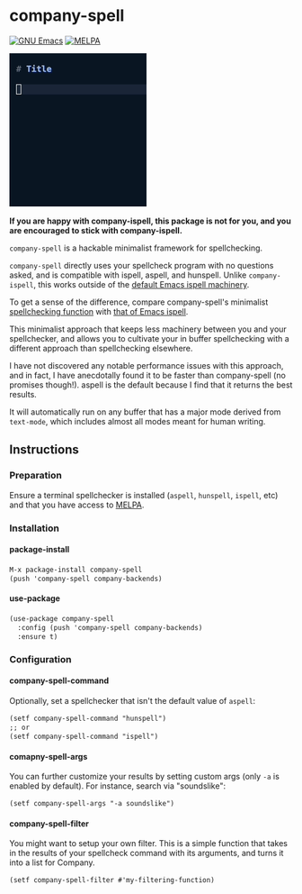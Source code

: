 # company-spell
[![GNU Emacs](https://img.shields.io/static/v1?logo=gnuemacs&logoColor=fafafa&label=Made%20for&message=GNU%20Emacs&color=7F5AB6&style=flat)](https://www.gnu.org/software/emacs/)
[![MELPA](https://melpa.org/packages/company-spell-badge.svg)](https://melpa.org/#/company-spell)

![A dropdown selection in Emacs with word suggestions](doc/example.gif)

**If you are happy with company-ispell, this package is not for you, and you are encouraged to stick with company-ispell.**

`company-spell` is a hackable minimalist framework for spellchecking. 

`company-spell` directly uses your spellcheck program with no questions asked, and is compatible with ispell, aspell, and hunspell. Unlike `company-ispell`, this works outside of the [default Emacs ispell machinery](https://www.gnu.org/software/emacs/manual/html_node/emacs/Spelling.html).

To get a sense of the difference, compare company-spell's minimalist [spellchecking function](https://github.com/enzuru/company-spell/blob/4866da9780ed8260734ec8f7fb3054a48c2bf297/company-spell.el#L36) with [that of Emacs ispell](https://github.com/emacs-mirror/emacs/blob/7055fd8e43eebab5ad27c665a941d0612da7f173/lisp/textmodes/ispell.el#L2507).

This minimalist approach that keeps less machinery between you and your spellchecker, and allows you to cultivate your in buffer spellchecking with a different approach than spellchecking elsewhere.

I have not discovered any notable performance issues with this approach, and in fact, I have anecdotally found it to be faster than company-spell (no promises though!). aspell is the default because I find that it returns the best results.

It will automatically run on any buffer that has a major mode derived from `text-mode`, which includes almost all modes meant for human writing.

## Instructions

### Preparation

Ensure a terminal spellchecker is installed (`aspell`, `hunspell`, `ispell`, etc) and that you have access to [MELPA](https://melpa.org/#/getting-started).

### Installation

#### package-install

```elisp
M-x package-install company-spell
(push 'company-spell company-backends)
```

#### use-package

```elisp
(use-package company-spell
  :config (push 'company-spell company-backends)
  :ensure t)
```

### Configuration

#### company-spell-command

Optionally, set a spellchecker that isn't the default value of `aspell`:
```elisp
(setf company-spell-command "hunspell")
;; or
(setf company-spell-command "ispell")
```

#### comapny-spell-args

You can further customize your results by setting custom args (only `-a` is enabled by default). For instance, search via "soundslike":
```elisp
(setf company-spell-args "-a soundslike")
```

#### company-spell-filter

You might want to setup your own filter. This is a simple function that takes in the results of your spellcheck command with its arguments, and turns it into a list for Company.
```elisp
(setf company-spell-filter #'my-filtering-function)
```
